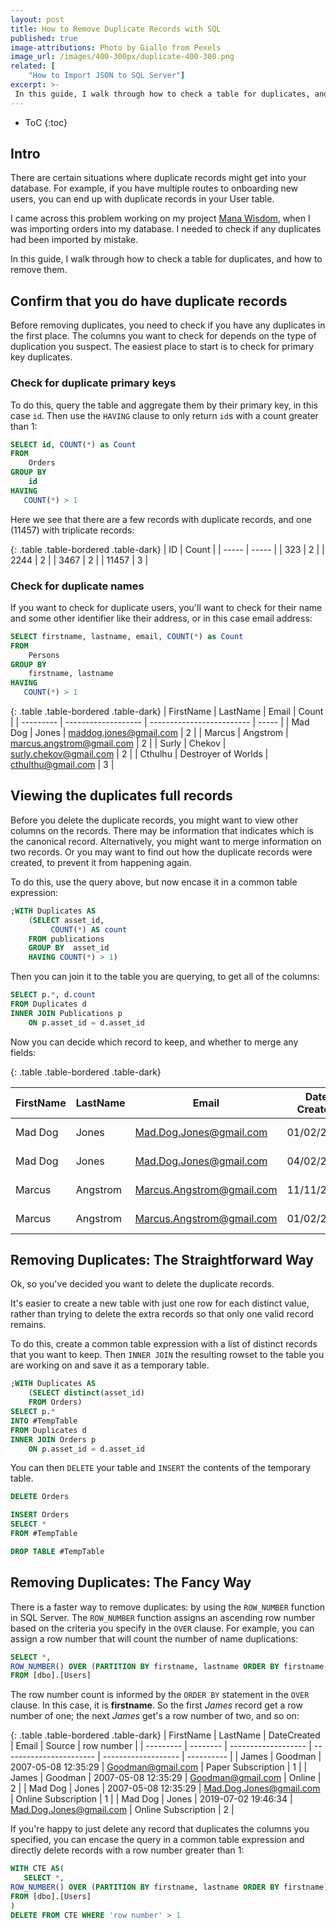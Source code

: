 ```yaml
---
layout: post
title: How to Remove Duplicate Records with SQL
published: true
image-attributions: Photo by Giallo from Pexels
image_url: /images/400-300px/duplicate-400-300.png
related: [
    "How to Import JSON to SQL Server"]
excerpt: >-
 In this guide, I walk through how to check a table for duplicates, and how to remove them.
---
```


* ToC
{:toc}

## Intro

There are certain situations where duplicate records might get into your database. For example, if you have multiple routes to onboarding new users, you can end up with duplicate records in your User table.

I came across this problem working on my project [Mana Wisdom](https://manawisdom.com/), when I was importing orders into my database. I needed to check if any duplicates had been imported by mistake.

In this guide, I walk through how to check a table for duplicates, and how to remove them.

## Confirm that you do have duplicate records

Before removing duplicates, you need to check if you have any duplicates in the first place. The columns you want to check for depends on the type of duplication you suspect. The easiest place to start is to check for primary key duplicates.

### Check for duplicate primary keys

To do this, query the table and aggregate them by their primary key, in this case `id`. Then use the `HAVING` clause to only return `id`s with a count greater than 1:

```sql
SELECT id, COUNT(*) as Count
FROM
    Orders
GROUP BY
    id
HAVING 
   COUNT(*) > 1 
```

Here we see that there are a few records with duplicate records, and one (11457) with triplicate records:

{: .table .table-bordered .table-dark}
| ID    | Count |
| ----- | ----- |
| 323   | 2     |
| 2244  | 2     |
| 3467  | 2     |
| 11457 | 3     |

### Check for duplicate names

If you want to check for duplicate users, you'll want to check for their name and some other identifier like their address, or in this case email address:


```sql
SELECT firstname, lastname, email, COUNT(*) as Count
FROM
    Persons
GROUP BY
    firstname, lastname
HAVING 
   COUNT(*) > 1 
```

{: .table .table-bordered .table-dark}
| FirstName | LastName            | Email                     | Count |
| --------- | ------------------- | ------------------------- | ----- |
| Mad Dog   | Jones               | maddog.jones@gmail.com    | 2     |
| Marcus    | Angstrom            | marcus.angstrom@gmail.com | 2     |
| Surly     | Chekov              | surly.chekov@gmail.com    | 2     |
| Cthulhu   | Destroyer of Worlds | cthulthu@gmail.com        | 3     |

## Viewing the duplicates full records

Before you delete the duplicate records, you might want to view other columns on the records. There may be information that indicates which is the canonical record. Alternatively, you might want to merge information on two records. Or you may want to find out how the duplicate records were created, to prevent it from happening again.

To do this, use the query above, but now encase it in a common table expression:
```sql
;WITH Duplicates AS 
    (SELECT asset_id,
         COUNT(*) AS count
    FROM publications
    GROUP BY  asset_id
    HAVING COUNT(*) > 1)
```
Then you can join it to the table you are querying, to get all of the columns:
```sql
SELECT p.*, d.count
FROM Duplicates d
INNER JOIN Publications p
    ON p.asset_id = d.asset_id 
```

Now you can decide which record to keep, and whether to merge any fields:

{: .table .table-bordered .table-dark}

| FirstName | LastName | Email                     | Date Created | Source              | Count |
| --------- | -------- | ------------------------- | ------------ | ------------------- | ----- |
| Mad Dog   | Jones    | Mad.Dog.Jones@gmail.com   | 01/02/2017   | Online Subscription | 2     |
| Mad Dog   | Jones    | Mad.Dog.Jones@gmail.com   | 04/02/2018   | Company Membership  | 2     |
| Marcus    | Angstrom | Marcus.Angstrom@gmail.com | 11/11/2019   | Company Membership  | 2     |
| Marcus    | Angstrom | Marcus.Angstrom@gmail.com | 01/02/2017   | Online Subscription | 2     |



## Removing Duplicates: The Straightforward Way

Ok, so you've decided you want to delete the duplicate records.

It's easier to create a new table with just one row for each distinct value, rather than trying to delete the extra records so that only one valid record remains.

To do this, create a common table expression with a list of distinct records that you want to keep. Then `INNER JOIN` the resulting rowset to the table you are working on and save it as a temporary table.

```sql
;WITH Duplicates AS 
    (SELECT distinct(asset_id)
    FROM Orders)
SELECT p.*
INTO #TempTable
FROM Duplicates d
INNER JOIN Orders p
    ON p.asset_id = d.asset_id 
```

You can then `DELETE` your table and `INSERT` the contents of the temporary table.

```sql
DELETE Orders

INSERT Orders
SELECT *
FROM #TempTable

DROP TABLE #TempTable
```

## Removing Duplicates: The Fancy Way

There is a faster way to remove duplicates: by using the `ROW_NUMBER` function in SQL Server. The `ROW_NUMBER` function assigns an ascending row number based on the criteria you specify in the `OVER` clause. For example, you can assign a row number that will count the number of name duplications:

```sql
SELECT *,
ROW_NUMBER() OVER (PARTITION BY firstname, lastname ORDER BY firstname, lastname) AS 'row number'
FROM [dbo].[Users]
```

The row number count is informed by the `ORDER BY` statement in the `OVER` clause. In this case, it is **firstname**. So the first *James* record get a row number of one; the next *James* get's a row number of two, and so on:

{: .table .table-bordered .table-dark}
| FirstName | LastName | DateCreated         | Email                   | Source              | row number |
| --------- | -------- | ------------------- | ----------------------- | ------------------- | ---------- |
| James     | Goodman  | 2007-05-08 12:35:29 | Goodman@gmail.com       | Paper Subscription  | 1          |
| James     | Goodman  | 2007-05-08 12:35:29 | Goodman@gmail.com       | Online              | 2          |
| Mad Dog   | Jones    | 2007-05-08 12:35:29 | Mad.Dog.Jones@gmail.com | Online Subscription | 1          |
| Mad Dog   | Jones    | 2019-07-02 19:46:34 | Mad.Dog.Jones@gmail.com | Online Subscription | 2          |

If you're happy to just delete any record that duplicates the columns you specified, you can encase the query in a common table expression and directly delete records with a row number greater than 1:


```sql
WITH CTE AS(
   SELECT *,
ROW_NUMBER() OVER (PARTITION BY firstname, lastname ORDER BY firstname) AS 'row number'
FROM [dbo].[Users]
)
DELETE FROM CTE WHERE 'row number' > 1

```


